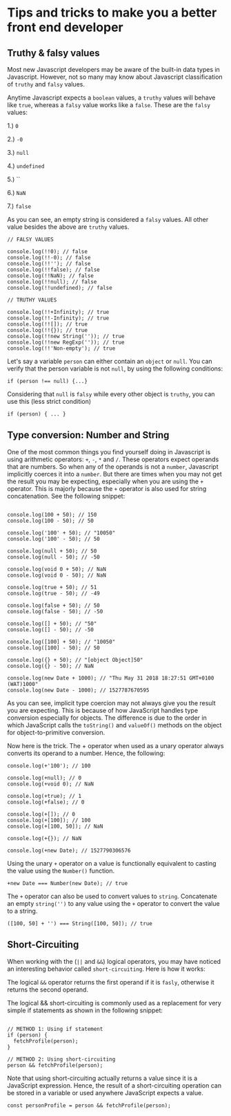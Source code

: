 # Tips and tricks to make you a better front end developer

## Truthy & falsy values

Most new Javascript developers may be aware of the built-in data types in Javascript. However, not so many may know about Javascript classification of `truthy` and `falsy` values.

Anytime Javascript expects a `boolean` values, a `truthy` values will behave like `true`, whereas a `falsy` value works like a `false`. These are the `falsy` values:

1.) `0`

2.) `-0`

3.) `null`

4.) `undefined`

5.) ``

6.) `NaN`

7.) `false`

As you can see, an empty string is considered a `falsy` values. All other value besides the above are `truthy` values.

```
// FALSY VALUES

console.log(!!0); // false
console.log(!!-0); // false
console.log(!!''); // false
console.log(!!false); // false
console.log(!!NaN); // false
console.log(!!null); // false
console.log(!!undefined); // false

// TRUTHY VALUES

console.log(!!+Infinity); // true
console.log(!!-Infinity); // true
console.log(!![]); // true
console.log(!!{}); // true
console.log(!!new String('')); // true
console.log(!!new RegExp('')); // true
console.log(!!'Non-empty'); // true
```

Let's say a variable `person` can either contain an `object` or `null`. You can verify that the person variable is not `null`, by using the following conditions:

```
if (person !== null) {...}
```

Considering that `null` is `falsy` while every other object is `truthy`, you can use this (less strict condition)

```
if (person) { ... }
```

## Type conversion: Number and String

One of the most common things you find yourself doing in Javascript is using arithmetic operators: `+`, `-`, `*` and `/`. These operators expect operands that are numbers. So when any of the operands is not a `number`, Javascript implicitly coerces it into a `number`. But there are times when you may not get the result you may be expecting, especially when you are using the `+` operator. This is majorly because the `+` operator is also used for string concatenation. See the following snippet:

```

console.log(100 + 50); // 150
console.log(100 - 50); // 50

console.log('100' + 50); // "10050"
console.log('100' - 50); // 50

console.log(null + 50); // 50
console.log(null - 50); // -50

console.log(void 0 + 50); // NaN
console.log(void 0 - 50); // NaN

console.log(true + 50); // 51
console.log(true - 50); // -49

console.log(false + 50); // 50
console.log(false - 50); // -50

console.log([] + 50); // "50"
console.log([] - 50); // -50

console.log([100] + 50); // "10050"
console.log([100] - 50); // 50

console.log({} + 50); // "[object Object]50"
console.log({} - 50); // NaN

console.log(new Date + 1000); // "Thu May 31 2018 18:27:51 GMT+0100 (WAT)1000"
console.log(new Date - 1000); // 1527787670595
```

As you can see, implicit type coercion may not always give you the result you are expecting. This is because of how JavaScript handles type conversion especially for objects. The difference is due to the order in which JavaScript calls the `toString()` and `valueOf()` methods on the object for object-to-primitive conversion.

Now here is the trick. The + operator when used as a unary operator always converts its operand to a number. Hence, the following:

```
console.log(+'100'); // 100

console.log(+null); // 0
console.log(+void 0); // NaN

console.log(+true); // 1
console.log(+false); // 0

console.log(+[]); // 0
console.log(+[100]); // 100
console.log(+[100, 50]); // NaN

console.log(+{}); // NaN

console.log(+new Date); // 1527790306576
```

Using the unary `+` operator on a value is functionally equivalent to casting the value using the `Number()` function.

```
+new Date === Number(new Date); // true
```

The `+` operator can also be used to convert values to `string`. Concatenate an empty `string('')` to any value using the `+` operator to convert the value to a string.

```
([100, 50] + '') === String([100, 50]); // true
```

## Short-Circuiting

When working with the (`||` and `&&`) logical operators, you may have noticed an interesting behavior called `short-circuiting`. Here is how it works: 

The logical `&&` operator returns the first operand if it is `fasly`, otherwise it returns the second operand.

The logical && short-circuiting is commonly used as a replacement for very simple if statements as shown in the following snippet:

```

// METHOD 1: Using if statement
if (person) {
  fetchProfile(person);
}

// METHOD 2: Using short-circuiting
person && fetchProfile(person);
```

Note that using short-circuiting actually returns a value since it is a JavaScript expression. Hence, the result of a short-circuiting operation can be stored in a variable or used anywhere JavaScript expects a value.

```
const personProfile = person && fetchProfile(person);
```